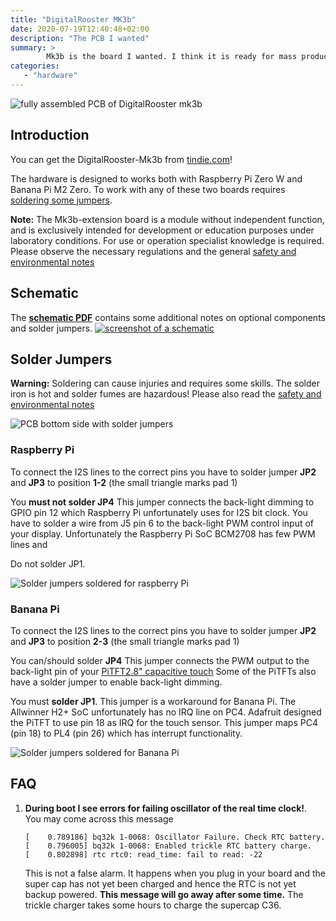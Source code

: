 ```yaml
---
title: "DigitalRooster MK3b"
date: 2020-07-19T12:40:48+02:00
description: "The PCB I wanted"
summary: >
        Mk3b is the board I wanted. I think it is ready for mass production!
categories:
   - "hardware"
---
```


<img src="/img/news/mk3b-assembled.webp"
     alt="fully assembled PCB of DigitalRooster mk3b"
	 title="DigitalRooster-mk3b" class="image small" />

## Introduction

You can get the DigitalRooster-Mk3b from
[tindie.com](https://www.tindie.com/products/21067/)!

The hardware is designed to works both with Raspberry Pi Zero W and Banana Pi M2
Zero. To work with any of these two boards requires [soldering some
jumpers](#solder-jumpers).

**Note:** The Mk3b-extension board is a module without independent function, and
is exclusively intended for development or education purposes under laboratory
conditions. For use or operation specialist knowledge is required. Please
observe the necessary regulations and the general [safety and environmental
notes](/pages/safety)

## Schematic

The **[schematic PDF](/schematic-mk3b.pdf)** contains some additional notes on
optional components and solder jumpers.
<a href="/schematic-mk3b.pdf"> <img
src="/img/schematic_abstract.webp" alt="screenshot of a schematic"
title="schematic digitalrooster-mk3b" class="image small" /> </a>

## Solder Jumpers

**Warning:** Soldering can cause injuries and requires some skills. The solder
iron is hot and solder fumes are hazardous! Please also read the [safety and
environmental notes](/pages/safety)


<img src="/img/news/mk3b-back.webp" alt="PCB bottom side with solder jumpers"
	title="DigitalRooster-mk3b back" class="image small" />

### Raspberry Pi

To connect the I2S lines to the correct pins you have to solder jumper **JP2**
and **JP3** to position **1-2** (the small triangle marks pad 1)

You **must not solder JP4** This jumper connects the back-light dimming to GPIO
pin 12 which Raspberry Pi unfortunately uses for I2S bit clock. You have to
solder a wire from J5 pin 6 to the back-light PWM control input of your display.
Unfortunately the Raspberry Pi SoC BCM2708 has few PWM lines and

Do not solder JP1.

<img src="/img/assembly/solderjumpers-rpi.webp"
     alt="Solder jumpers soldered for raspberry Pi"
	 title="Raspberry Pi Solder Jumpers" class="image small" />

### Banana Pi

To connect the I2S lines to the correct pins you have to solder jumper **JP2**
and **JP3** to position **2-3** (the small triangle marks pad 1)

You can/should solder **JP4** This jumper connects the PWM output to the
back-light pin of your [PiTFT2.8" capacitive
touch](https://learn.adafruit.com/downloads/pdf/adafruit-2-8-pitft-capacitive-touch.pdf)
Some of the PiTFTs also have a solder jumper to enable back-light dimming.

You must **solder JP1**. This jumper is a workaround for Banana Pi. The
Allwinner H2+ SoC unfortunately has no IRQ line on PC4. Adafruit designed the
PiTFT to use pin 18 as IRQ for the touch sensor. This jumper maps PC4 (pin 18)
to PL4 (pin 26) which has interrupt functionality.

<img src="/img/assembly/solderjumpers-bpi.webp"
     alt="Solder jumpers soldered for Banana Pi"
	 title="Banana Pi Solder Jumpers" class="image small" />

## FAQ

1.  **During boot I see errors for failing oscillator of the real time
    clock!**.\
	You may come across this message
	```
	[    0.789186] bq32k 1-0068: Oscillator Failure. Check RTC battery.
    [    0.796005] bq32k 1-0068: Enabled trickle RTC battery charge.
    [    0.802898] rtc rtc0: read_time: fail to read: -22
	```
	This is not a false alarm. It happens when you plug in your board
    and the super cap has not yet been charged and hence the RTC is not yet
    backup powered.	**This message will go away after some time.** The trickle
    charger takes some hours to charge the supercap C36.
